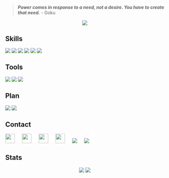 > _**Power comes in response to a need, not a desire. You have to create that need.**_ - Goku

<!-- [![Typing SVG](https://readme-typing-svg.herokuapp.com?font=fira+code&color=%2300CCCC&center=true&vCenter=true&multiline=true&size=32&width=1200&height=130&lines=Hi+there+%F0%9F%91%8B;Welcome+to+my+Github+Profile;I'm+Yuran+-+a+Web+Developer)](https://git.io/typing-svg) -->

<p align="center">
	<img align="center" src="https://komarev.com/ghpvc/?username=yuran1811&style=flat-square&color=00CCCC">
</p>

## Skills

<img src="https://skill-icons-livid.vercel.app/icons?i=html,css,js,ts,cpp,python,rust,aarch64&gap=60" height="36" />

<img src="https://skill-icons-livid.vercel.app/icons?i=vue,react,tailwind,sass,bootstrap,raylib,pygame&gap=60" height="36" />

<img src="https://skill-icons-livid.vercel.app/icons?i=nuxt,nextjs,qwik,express,nodejs,tauri&gap=60" height="36" />

<img src="https://skill-icons-livid.vercel.app/icons?i=firebase,supabase,mongo,sqlite,prisma&gap=60" height="36" />

<img src="https://skill-icons-livid.vercel.app/icons?i=docker,terraform,ansible&gap=60" height="36" />

<img src="https://skill-icons-livid.vercel.app/icons?i=latex,md,jupyter&gap=60" height="36" />

## Tools

<img src="https://skill-icons-livid.vercel.app/icons?i=figma,ai,ps&gap=60" height="36" />

<img src="https://skill-icons-livid.vercel.app/icons?i=obsidian,notion,jira&gap=60" height="36" />

<img src="https://skill-icons-livid.vercel.app/icons?i=git,vscode,androidstudio&gap=60" height="36" />

## Plan

<img src="https://skill-icons-livid.vercel.app/icons?i=nest,graphql,redis&gap=60" height="36" />

<img src="https://skill-icons-livid.vercel.app/icons?i=socketio,threejs,blender,opengl&gap=60" height="36" />

## Contact

<a href="https://www.linkedin.com/in/yuran1811/"><img src="https://api.iconify.design/skill-icons:linkedin.svg" width="30" height="30"/></a> <img src="./src/_blank.png" width="15" height="30">
<a href="https://www.facebook.com/YuranLegends/"><img src="https://api.iconify.design/logos:facebook.svg" width="30" height="30"/></a> <img src="./src/_blank.png" width="15" height="30">
<a href="https://www.instagram.com/_yuranlegends_"><img src="https://api.iconify.design/skill-icons:instagram.svg" width="30" height="30"/></a> <img src="./src/_blank.png" width="15" height="30">
<a href="https://www.youtube.com/channel/UCLXNBb-jZRS_3o_itGGrGRA?view_as=subscriber"><img src="https://api.iconify.design/logos:youtube-icon.svg" width="30" height="30"/></a> <img src="./src/_blank.png" width="15" height="30">
<a href="https://www.hackerrank.com/profile/yuran1811"><img src="https://skill-icons-livid.vercel.app/icons?i=hackerrank" height="30"/></a> <img src="./src/_blank.png" width="15" height="30">
<a href="https://leetcode.com/u/trieuvanbd123"><img src="https://skill-icons-livid.vercel.app/icons?i=leetcode" height="30"/></a> <img src="./src/_blank.png" width="15" height="30">

## Stats

<div align="center">
	<img height="225" align="center" src="https://github-readme-stats-omega-one-73.vercel.app/api/top-langs/?username=yuran1811&layout=compact&theme=noctis_minimus&langs_count=10&hide=svg,shell,nwscript,cmake,pawn,makefile,procfile,batchfile,dockerfile,sdl,pascal,ejs,pov-ray%20sdl,jupyter%20notebook">
	<img height="225" align="center" src="https://github-readme-stats-omega-one-73.vercel.app/api?username=yuran1811&show_icons=true&theme=noctis_minimus&show=reviews,prs_merged,prs_merged_percentage">
</div>
